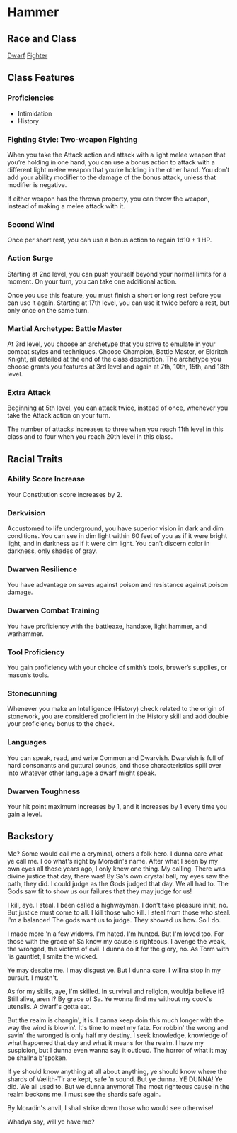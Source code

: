 # Hammer

## Race and Class

[Dwarf](https://www.dndbeyond.com/races/13-dwarf) [Fighter](https://www.dndbeyond.com/classes/fighter)

## Class Features

### Proficiencies

- Intimidation
- History

### Fighting Style: Two-weapon Fighting

When you take the Attack action and attack with a light melee weapon that you’re holding in one hand, you can use a bonus action to attack with a different light melee weapon that you’re holding in the other hand. You don’t add your ability modifier to the damage of the bonus attack, unless that modifier is negative.

If either weapon has the thrown property, you can throw the weapon, instead of making a melee attack with it.

### Second Wind

Once per short rest, you can use a bonus action to regain 1d10 + 1 HP.

### Action Surge

Starting at 2nd level, you can push yourself beyond your normal limits for a moment. On your turn, you can take one additional action.

Once you use this feature, you must finish a short or long rest before you can use it again. Starting at 17th level, you can use it twice before a rest, but only once on the same turn.

### Martial Archetype: Battle Master

At 3rd level, you choose an archetype that you strive to emulate in your combat styles and techniques. Choose Champion, Battle Master, or Eldritch Knight, all detailed at the end of the class description. The archetype you choose grants you features at 3rd level and again at 7th, 10th, 15th, and 18th level.

### Extra Attack

Beginning at 5th level, you can attack twice, instead of once, whenever you take the Attack action on your turn.

The number of attacks increases to three when you reach 11th level in this class and to four when you reach 20th level in this class.

## Racial Traits

### Ability Score Increase

Your Constitution score increases by 2.

### Darkvision

Accustomed to life underground, you have superior vision in dark and dim conditions. You can see in dim light within 60 feet of you as if it were bright light, and in darkness as if it were dim light. You can’t discern color in darkness, only shades of gray.

### Dwarven Resilience

You have advantage on saves against poison and resistance against poison damage.

### Dwarven Combat Training

You have proficiency with the battleaxe, handaxe, light hammer, and warhammer.

### Tool Proficiency

You gain proficiency with your choice of smith’s tools, brewer’s supplies, or mason’s tools.

### Stonecunning

Whenever you make an Intelligence (History) check related to the origin of stonework, you are considered proficient in the History skill and add double your proficiency bonus to the check.

### Languages

You can speak, read, and write Common and Dwarvish. Dwarvish is full of hard consonants and guttural sounds, and those characteristics spill over into whatever other language a dwarf might speak.

### Dwarven Toughness

Your hit point maximum increases by 1, and it increases by 1 every time you gain a level.

## Backstory

Me? Some would call me a cryminal, others a folk hero. I dunna care what ye call me. I do what's right by Moradin's name. After what I seen by my own eyes all those years ago, I only knew one thing. My calling. There was divine justice that day, there was! By Sa's own crystal ball, my eyes saw the path, they did. I could judge as the Gods judged that day. We all had to. The Gods saw fit to show us our failures that they may judge for us!

I kill, aye. I steal. I been called a highwayman. I don't take pleasure innit, no. But justice must come to all. I kill those who kill. I steal from those who steal. I'm a balancer! The gods want us to judge. They showed us how. So I do.

I made more 'n a few widows. I'm hated. I'm hunted. But I'm loved too. For those with the grace of Sa know my cause is righteous. I avenge the weak, the wronged, the victims of evil. I dunna do it for the glory, no. As Torm with 'is gauntlet, I smite the wicked.

Ye may despite me. I may disgust ye. But I dunna care. I willna stop in my pursuit. I mustn't.

As for my skills, aye, I'm skilled. In survival and religion, wouldja believe it? Still alive, aren I? By grace of Sa. Ye wonna find me without my cook's utensils. A dwarf's gotta eat.

But the realm is changin', it is. I canna keep doin this much longer with the way the wind is blowin'. It's time to meet my fate. For robbin' the wrong and savin' the wronged is only half my destiny. I seek knowledge, knowledge of what happened that day and what it means for the realm. I have my suspicion, but I dunna even wanna say it outloud. The horror of what it may be shallna b'spoken.

If ye should know anything at all about anything, ye should know where the shards of Vælith-Tir are kept, safe 'n sound. But ye dunna. YE DUNNA! Ye did. We all used to. But we dunna anymore! The most righteous cause in the realm beckons me. I must see the shards safe again.

By Moradin's anvil, I shall strike down those who would see otherwise!

Whadya say, will ye have me?
